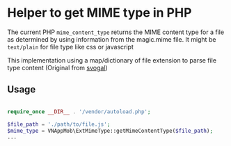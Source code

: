 # Helper to get MIME type in PHP

The current PHP `mime_content_type` returns the MIME content type for a file as determined by using information from the magic.mime file. It might be `text/plain` for file type like css or javascript


This implementation using a map/dictionary of file extension to parse file type content (Original from  [svogal](https://www.php.net/manual/en/function.mime-content-type.php#87856))


## Usage

```php

require_once __DIR__ . '/vendor/autoload.php';

$file_path = './path/to/file.js';
$mime_type = VNAppMob\ExtMimeType::getMimeContentType($file_path);
...

```